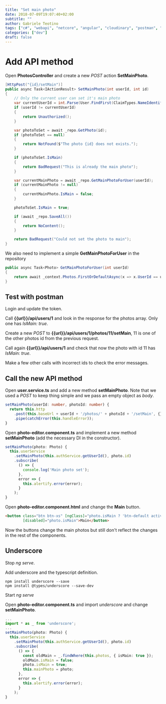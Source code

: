 ```yaml
---
title: "Set main photo"
date: 2018-07-09T19:07:40+02:00
subtitle: ""
author: Gabriele Teotino
tags: ["c#", "webapi", "netcore", "angular", "cloudinary", "postman", "underscore"]
categories: ["dev"]
draft: false
---
```


<!--more-->

# Add API method

Open **PhotosController** and create a new *POST* action **SetMainPhoto**.

```c#
[HttpPost("{id}/setMain")]
public async Task<IActionResult> SetMainPhoto(int userId, int id)
{
    // Only the current user can set it's main photo
    var currentUserId = int.Parse(User.FindFirst(ClaimTypes.NameIdentifier).Value);
    if (userId != currentUserId)
    {
        return Unauthorized();
    }

    var photoToSet = await _repo.GetPhoto(id);
    if (photoToSet == null)
    {
        return NotFound($"The photo {id} does not exists.");
    }

    if (photoToSet.IsMain)
    {
        return BadRequest("This is already the main photo");
    }

    var currentMainPhoto = await _repo.GetMainPhotoForUser(userId);
    if (currentMainPhoto != null)
    {
        currentMainPhoto.IsMain = false;
    }

    photoToSet.IsMain = true;

    if (await _repo.SaveAll())
    {
        return NoContent();
    }

    return BadRequest("Could not set the photo to main");
}
```

We also need to implement a simple **GetMainPhotoForUser** in the repository

```c#
public async Task<Photo> GetMainPhotoForUser(int userId)
{
    return await _context.Photos.FirstOrDefaultAsync(x => x.UserId == userId && x.IsMain);
}
```

## Test with postman

Login and update the token.

Call **{{url}}/api/users/1** and look in the response for the photos array. Only one has *IsMain: true*.

Create a new *POST* to **{{url}}/api/users/1/photos/11/setMain**, 11 is one of the other photos id from the previous request.

Call again **{{url}}/api/users/1** and check that now the photo with id 11 has *IsMain: true*.

Make a few other calls with incorrect ids to check the error messages.

## Call the new API method

Open **user.service.ts** and add a new method **setMainPhoto**. Note that we used a *POST* to keep thing simple and we pass an empty object as *body*.

```typescript
setMainPhoto(userId: number, photoId: number) {
  return this.http
    .post(this.baseUrl + userId + '/photos/' + photoId + '/setMain', {})
    .pipe(catchError(this.handleError));
}
```

Open **photo-editor.component.ts** and implement a new method **setMainPhoto** (add the necessary DI in the constructor).

```typescript
setMainPhoto(photo: Photo) {
  this.userService
    .setMainPhoto(this.authService.getUserId(), photo.id)
    .subscribe(
      () => {
        console.log('Main photo set');
      },
      error => {
        this.alertify.error(error);
      }
    );
}
```

Open **photo-editor.component.html** and change the **Main** button.

```html
<button class="btn btn-xs" [ngClass]="photo.isMain ? 'btn-default active' : 'btn-primary'" (click)="setMainPhoto(photo)"
        [disabled]="photo.isMain">Main</button>
```

Now the buttons change the main photos but still don't reflect the changes in the rest of the components.

## Underscore

Stop *ng serve*.

Add underscore and the typescript definition.

```shell
npm install underscore --save
npm install @types/underscore --save-dev
```

Start *ng serve*

Open **photo-editor.component.ts** and import *underscore* and change **setMainPhoto**.

```typescript
...
import * as _ from 'underscore';
...
setMainPhoto(photo: Photo) {
  this.userService
    .setMainPhoto(this.authService.getUserId(), photo.id)
    .subscribe(
      () => {
        const oldMain = _.findWhere(this.photos, { isMain: true });
        oldMain.isMain = false;
        photo.isMain = true;
        this.mainPhoto = photo;
      },
      error => {
        this.alertify.error(error);
      }
    );
}
```
